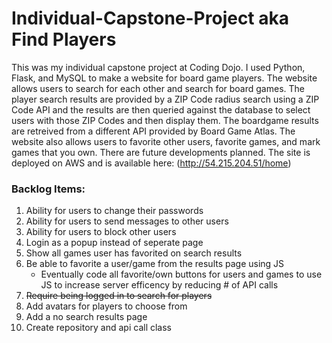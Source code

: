 # Individual-Capstone-Project aka Find Players
This was my individual capstone project at Coding Dojo. I used Python, Flask, and MySQL to make a website for board game players. The website allows users to search for each other and search for board games. The player search results are provided by a ZIP Code radius search using a ZIP Code API and the results are then queried against the database to select users with those ZIP Codes and then display them. The boardgame results are retreived from a different API provided by Board Game Atlas. The website also allows users to favorite other users, favorite games, and mark games that you own. There are future developments planned. The site is deployed on AWS and is available here: (http://54.215.204.51/home)

### Backlog Items:
1. Ability for users to change their passwords
2. Ability for users to send messages to other users
3. Ability for users to block other users
4. Login as a popup instead of seperate page
5. Show all games user has favorited on search results
6. Be able to favorite a user/game from the results page using JS
    * Eventually code all favorite/own buttons for users and games to use JS to increase server efficency by reducing # of API calls
7. ~~Require being logged in to search for players~~
8. Add avatars for players to choose from
9. Add a no search results page
10. Create repository and api call class 

